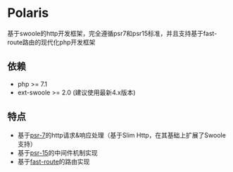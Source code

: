 # Polaris

基于swoole的http开发框架，完全遵循psr7和psr15标准，并且支持基于fast-route路由的现代化php开发框架

## 依赖

- php >= 7.1
- ext-swoole >= 2.0 (建议使用最新4.x版本)

## 特点

- 基于[psr-7](https://www.php-fig.org/psr/psr-7/)的http请求&响应处理（基于Slim Http，在其基础上扩展了Swoole支持）
- 基于[psr-15](https://www.php-fig.org/psr/psr-15/)的中间件机制实现
- 基于[fast-route](https://github.com/nikic/FastRoute)的路由实现

